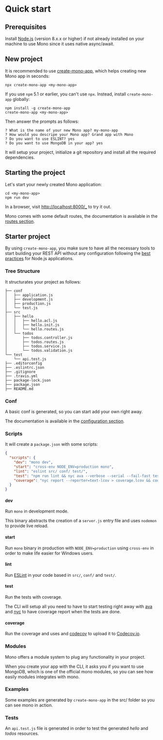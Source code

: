 # Quick start

## Prerequisites

Install [Node.js](https://nodejs.org/) (version 8.x.x or higher) if not already installed on your machine to use Mono since it uses native async/await.

## New project

It is recommended to use [create-mono-app](https://github.com/terrajs/create-mono-app), which helps creating new Mono app in seconds:

```
npx create-mono-app <my-mono-app>
```

If you use `npm` 5.1 or earlier, you can't use `npx`. Instead, install `create-mono-app` globally:

```
npm install -g create-mono-app
create-mono-app <my-mono-app>
```

Then answer the prompts as follows:

```
? What is the name of your new Mono app? my-mono-app
? How would you descripe your Mono app? Grand app with Mono
? Do you want to use ESLINT? yes
? Do you want to use MongoDB in your app? yes
```

It will setup your project, initialize a git repository and install all the required dependencies.

## Starting the project

Let's start your newly created Mono application:

```
cd <my-mono-app>
npm run dev
```

In a browser, visit [http://localhost:8000/_](http://localhost:8000/_) to try it out.

Mono comes with some default routes, the documentation is available in the [routes section](/routes).

## Starter project

By using `create-mono-app`, you make sure to have all the necessary tools to start building your REST API without any configuration following the [best practices](https://github.com/i0natan/nodebestpractices) for Node.js applications.

### Tree Structure

It structurates your project as follows:

```
├── conf
│   ├── application.js
│   ├── development.js
│   ├── production.js
│   └── test.js
├── src
│   ├── hello
│   │   ├── hello.acl.js
│   │   ├── hello.init.js
│   │   └── hello.routes.js
│   └── todos
│       ├── todos.controller.js
│       ├── todos.routes.js
│       ├── todos.service.js
│       └── todos.validation.js
└── test
    └── api.test.js
├── .editorconfig
├── .eslintrc.json
├── .gitignore
├── .travis.yml
├── package-lock.json
├── package.json
├── README.md
```

### Conf

A basic conf is generated, so you can start add your own right away.

The documentation is available in the [configuration section](/configuration).

### Scripts

It will create a `package.json` with some scripts:

```json
{
  "scripts": {
    "dev": "mono dev",
    "start": "cross-env NODE_ENV=production mono",
    "lint": "eslint src/ conf/ test/",
    "test": "npm run lint && nyc ava --verbose --serial --fail-fast test/ && nyc report --reporter=html",
    "coverage": "nyc report --reporter=text-lcov > coverage.lcov && codecov"
  }
}
```

#### dev

Run `mono` in development mode.

This binary abstracts the creation of a `server.js` entry file and uses `nodemon` to provide live reload.

#### start

Run `mono` binary in production with `NODE_ENV=production` using `cross-env` in order to make life easier for Windows users.

#### lint

Run [ESLint](https://eslint.org) in your code based in `src/`, `conf/` and `test/`.

#### test

Run the tests with coverage.

The CLI will setup all you need to have to start testing right away with [ava](https://github.com/avajs/ava) and [nyc](https://github.com/istanbuljs/nyc) to have coverage report when the tests are done.

#### coverage

Run the coverage and uses and [codecov](https://github.com/codecov/codecov-node) to upload it to [Codecov.io](https://codecov.io).

### Modules

Mono offers a module system to plug any functionality in your project.

When you create your app with the CLI, it asks you if you want to use MongoDB, which is one of the official mono modules, so you can see how easily modules integrates with mono.

### Examples

Some examples are generated by `create-mono-app` in the src/ folder so you can see mono in action.

### Tests

An `api.test.js` file is generated in order to test the generated *hello* and *todos* resources.
